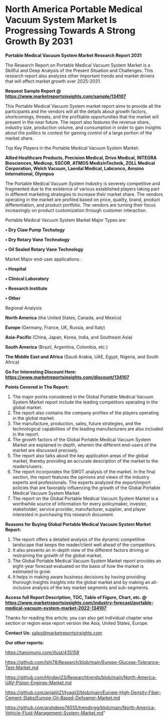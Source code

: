 # North America Portable Medical Vacuum System Market Is Progressing Towards A Strong Growth By 2031

<strong>Portable Medical Vacuum System Market Research Report 2031</strong>

The Research Report on Portable Medical Vacuum System Market is a Skillful and Deep Analysis of the Present Situation and Challenges. This research report also analyzes other important trends and market drivers that will affect market growth over 2025-2031.

<strong>Request Sample Report @ <a href=https://www.marketreportsinsights.com/sample/134107>https://www.marketreportsinsights.com/sample/134107</a></strong>

This Portable Medical Vacuum System market report aims to provide all the participants and the vendors will all the details about growth factors, shortcomings, threats, and the profitable opportunities that the market will present in the near future. The report also features the revenue share, industry size, production volume, and consumption in order to gain insights about the politics to contest for gaining control of a large portion of the market share.

Top Key Players in the Portable Medical Vacuum System Market:

<strong>Allied Healthcare Products, Precision Medical, Drive Medical, INTEGRA Biosciences, Medicop, SSCOR, ATMOS MedizinTechnik, ZOLL Medical Corporation, Welch Vacuum, Laerdal Medical, Labconco, Amsino International, Olympus</strong>

The Portable Medical Vacuum System Industry is severely competitive and fragmented due to the existence of various established players taking part in different marketing strategies to increase their market share. The vendors operating in the market are profiled based on price, quality, brand, product differentiation, and product portfolio. The vendors are turning their focus increasingly on product customization through customer interaction.

Portable Medical Vacuum System Market Major Types are:

<strong>• Dry Claw Pump Techology

• Dry Rotary Vane Technology

• Oil Sealed Rotary Vane Technology</strong>

Market Major end-user applications :

<strong>• Hospital

• Clinical Laboratory

• Research Institute

• Other</strong>

Regional Analysis

</u><strong><b>North America</b></strong> (the United States, Canada, and Mexico)

<strong><b>Europe </b></strong>(Germany, France, UK, Russia, and Italy)

<strong><b>Asia-Pacific</b></strong> (China, Japan, Korea, India, and Southeast Asia)

<strong><b>South America</b></strong> (Brazil, Argentina, Colombia, etc.)

<strong><b>The Middle East and Africa</b></strong> (Saudi Arabia, UAE, Egypt, Nigeria, and South Africa)

<strong>Go For Interesting Discount Here: <a href=https://www.marketreportsinsights.com/discount/134107>https://www.marketreportsinsights.com/discount/134107</a></strong>

<strong>Points Covered in The Report:</strong>
<ol>
  <li>The major points considered in the Global Portable Medical Vacuum System Market report include the leading competitors operating in the global market.</li>
  <li>The report also contains the company profiles of the players operating in the global market.</li>
  <li>The manufacture, production, sales, future strategies, and the technological capabilities of the leading manufacturers are also included in the report.</li>
  <li>The growth factors of the Global Portable Medical Vacuum System Market are explained in-depth, wherein the different end-users of the market are discussed precisely.</li>
  <li>The report also talks about the key application areas of the global market, thereby providing an accurate description of the market to the readers/users.</li>
  <li>The report incorporates the SWOT analysis of the market. In the final section, the report features the opinions and views of the industry experts and professionals. The experts analyzed the export/import policies that are favorably influencing the growth of the Global Portable Medical Vacuum System Market.</li>
  <li>The report on the Global Portable Medical Vacuum System Market is a worthwhile source of information for every policymaker, investor, stakeholder, service provider, manufacturer, supplier, and player interested in purchasing this research document.</li>
</ol>
<strong>Reasons for Buying Global Portable Medical Vacuum System Market Report:</strong>

<ol>
  <li>The report offers a detailed analysis of the dynamic competitive landscape that keeps the reader/client well ahead of the competitors.</li>
  <li>It also presents an in-depth view of the different factors driving or restraining the growth of the global market.</li>
  <li>The Global Portable Medical Vacuum System Market report provides an eight-year forecast evaluated on the basis of how the market is estimated to grow.</li>
  <li>It helps in making aware business decisions by having providing thorough insights insights into the global market and by making an all-inclusive analysis of the key market segments and sub-segments.</li>
</ol>
<strong>Access full Report Description, TOC, Table of Figure, Chart, etc. @ <a href=https://www.marketreportsinsights.com/industry-forecast/portable-medical-vacuum-system-market-2022-134107>https://www.marketreportsinsights.com/industry-forecast/portable-medical-vacuum-system-market-2022-134107</a></strong>


Thanks for reading this article; you can also get individual chapter wise section or region wise report version like Asia, United States, Europe.

<strong>Contact Us:</strong>
sales@marketreportsinsights.com

<strong>Our other reports:</strong>

<a href=https://tanomuno.com/illust/435158>https://tanomuno.com/illust/435158</a>

<a href=https://github.com/Ishi78/Research/blob/main/Europe-Glucose-Tolerance-Test-Market.md>https://github.com/Ishi78/Research/blob/main/Europe-Glucose-Tolerance-Test-Market.md</a>

<a href=https://github.com/Hindavi23/Researchtrends/blob/main/North-America-UAV-Piston-Engines-Market.md>https://github.com/Hindavi23/Researchtrends/blob/main/North-America-UAV-Piston-Engines-Market.md</a>

<a href=https://github.com/anjaliiii21/tyagii2/blob/main/Europe-High-Density-Fiber-Cement-Slabs/Europe-Oil-Based-Defoamer-Market.md>https://github.com/anjaliiii21/tyagii2/blob/main/Europe-High-Density-Fiber-Cement-Slabs/Europe-Oil-Based-Defoamer-Market.md</a>

<a href=https://github.com/arshdeep76555/trendingg/blob/main/North-America-Vehicle-Fluid-Management-System-Market.md>https://github.com/arshdeep76555/trendingg/blob/main/North-America-Vehicle-Fluid-Management-System-Market.md</a>"
